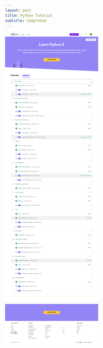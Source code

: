 ```yaml
---
layout: post
title: Python Tutorial
subtitle: Completed 
---
```



![Image_Python](/img/Python_full_confirmation.png)
